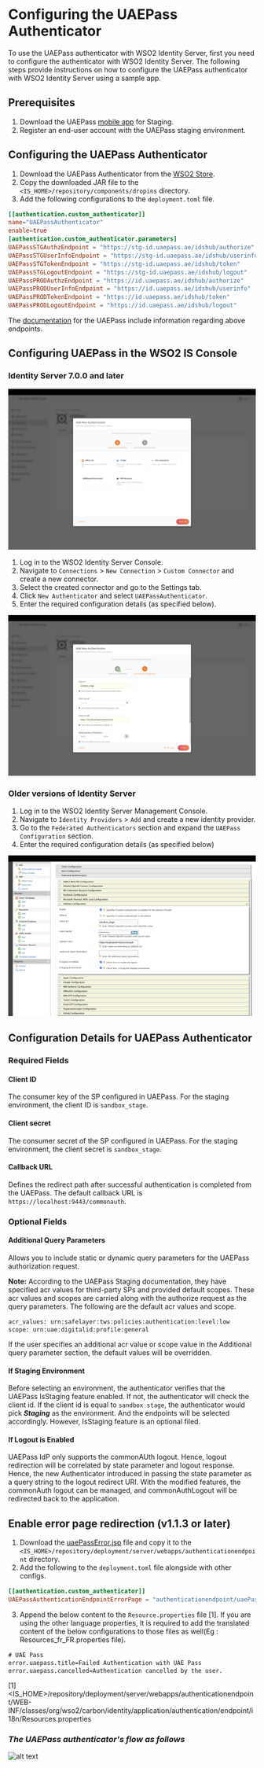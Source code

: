 # Configuring the UAEPass Authenticator
To use the UAEPass authenticator with WSO2 Identity Server, first you need to configure  the authenticator with 
WSO2 Identity Server. The following steps provide instructions on how to configure the UAEPass authenticator with 
WSO2 Identity Server using a sample app.

## Prerequisites

1. Download the UAEPass [mobile app](https://docs.uaepass.ae/resources/staging-apps) for
   Staging.
2. Register an end-user account with the UAEPass staging environment.

## Configuring the UAEPass Authenticator

1. Download the UAEPass Authenticator from the [WSO2 Store](https://store.wso2.com/connector/identity-outbound-auth-uaepass).
2. Copy the downloaded JAR file to the `<IS_HOME>/repository/components/dropins` directory.
3. Add the following configurations to the `deployment.toml` file.

```toml
[[authentication.custom_authenticator]]
name="UAEPassAuthenticator"
enable=true
[authentication.custom_authenticator.parameters]
UAEPassSTGAuthzEndpoint = "https://stg-id.uaepass.ae/idshub/authorize"
UAEPassSTGUserInfoEndpoint = "https://stg-id.uaepass.ae/idshub/userinfo"
UAEPassSTGTokenEndpoint = "https://stg-id.uaepass.ae/idshub/token"
UAEPassSTGLogoutEndpoint = "https://stg-id.uaepass.ae/idshub/logout"
UAEPassPRODAuthzEndpoint = "https://id.uaepass.ae/idshub/authorize"
UAEPassPRODUserInfoEndpoint = "https://id.uaepass.ae/idshub/userinfo"
UAEPassPRODTokenEndpoint = "https://id.uaepass.ae/idshub/token"
UAEPassPRODLogoutEndpoint = "https://id.uaepass.ae/idshub/logout"
```
The [documentation](https://docs.uaepass.ae/guides/authentication/web-application/endpoints) for the UAEPass include information regarding above endpoints.

## Configuring UAEPass in the WSO2 IS Console

### Identity Server 7.0.0 and later

![alt text](images/ConnectorPage.png)

1. Log in to the WSO2 Identity Server Console.
2. Navigate to `Connections` > `New Connection` > `Custom Connector` and create a new connector.
3. Select the created connector and go to the Settings tab.
4. Click `New Authenticator` and select `UAEPassAuthenticator`.
5. Enter the required configuration details (as specified below).

![alt text](images/AuthenticatorCofiguration.png)

### Older versions of Identity Server
1. Log in to the WSO2 Identity Server Management Console.
2. Navigate to `Identity Providers` > `Add` and create a new identity provider.
3. Go to the `Federated Authenticators` section and expand the `UAEPass Configuration` section.
4. Enter the required configuration details (as specified below)

![alt text](images/AuthenticatorCofigurationOld.png)

## Configuration Details for UAEPass Authenticator

### Required Fields

#### Client ID
The consumer key of the SP configured in UAEPass. For the staging environment, the client ID is `sandbox_stage`.

#### Client secret
The consumer secret of the SP configured in UAEPass. For the staging environment, the client secret is `sandbox_stage`.

#### Callback URL
Defines the redirect path after successful authentication is completed from the UAEPass. The default callback URL is 
`https://localhost:9443/commonauth`.

### Optional Fields

#### Additional Query Parameters
Allows you to include static or dynamic query parameters for the UAEPass authorization request.

**Note:**
According to the UAEPass Staging documentation, they have specified acr values for third-party SPs and provided default 
scopes. These acr values and scopes are carried along with the authorize request as the query parameters. The following
are the default acr values and scope.

```
acr_values: urn:safelayer:tws:policies:authentication:level:low
scope: urn:uae:digitalid:profile:general
```

If the user specifies an additional acr value or scope value in the Additional query parameter section, the default 
values will be overridden.

#### If Staging Environment
Before selecting an environment, the authenticator verifies that the UAEPass IsStaging feature enabled. If not, the authenticator
will check the client  id. If the client id is equal to `sandbox stage`, the authenticator would pick 
_**Staging**_ as the environment. And the endpoints will be selected accordingly. However, IsStaging feature is an 
optional filed.

#### If Logout is Enabled
UAEPass IdP only supports the commonAUth logout. Hence, logout redirection will be correlated by state parameter and 
logout response. Hence, the new Authenticator introduced in passing the state parameter as a query string to the logout 
redirect URI. With the modified features, the commonAuth logout can be managed, and commonAuthLogout will be redirected 
back to the application.

## Enable error page redirection (v1.1.3 or later)

1. Download the [uaePassError.jsp](../components/uaepass-authenticator/src/webapp/uaePassError.jsp) file and copy it to the `<IS_HOME>/repository/deployment/server/webapps/authenticationendpoint` directory.
2. Add the following to the `deployment.toml` file alongside with other configs.

```toml
[[authentication.custom_authenticator]]
UAEPassAuthenticationEndpointErrorPage = "authenticationendpoint/uaePassError.jsp"
```


3. Append the below content to the `Resource.properties` file [1].
If you are using the other language properties, It is required to add the translated content of the below configurations to those files as well(Eg : Resources_fr_FR.properties file).

```aidl
# UAE Pass
error.uaepass.title=Failed Authentication with UAE Pass
error.uaepass.cancelled=Authentication cancelled by the user.
```

[1]<IS_HOME>/repository/deployment/server/webapps/authenticationendpoint/WEB-INF/classes/org/wso2/carbon/identity/application/authentication/endpoint/i18n/Resources.properties

### _The UAEPass authenticator's flow as follows_
![alt text](images/UAEPassAuthenticatorDemoFlow.png)